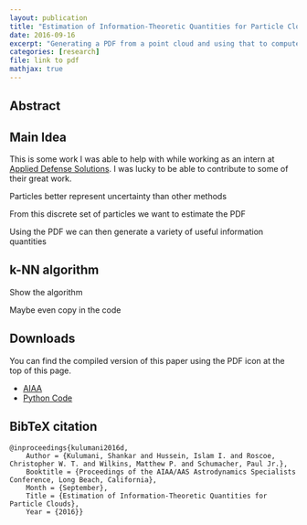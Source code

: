 ```yaml
---
layout: publication
title: "Estimation of Information-Theoretic Quantities for Particle Clouds"
date: 2016-09-16
excerpt: "Generating a PDF from a point cloud and using that to compute some useful statistical quantities"
categories: [research]
file: link to pdf
mathjax: true
---
```

$$
\newcommand{\bracket}[1]{\left[ #1 \right]}
\newcommand{\parenth}[1]{\left( #1 \right)}
\newcommand{\vecbf}[1]{\bf{#1}}
\newcommand{\R}{\mathbb{R}}
$$

## Abstract

## Main Idea

This is some work I was able to help with while working as an intern at [Applied Defense Solutions](http://www.applieddefense.com/).
I was lucky to be able to contribute to some of their great work.


Particles better represent uncertainty than other methods

From this discrete set of particles we want to estimate the PDF

Using the PDF we can then generate a variety of useful information quantities

## k-NN algorithm

Show the algorithm

Maybe even copy in the code

## Downloads

You can find the compiled version of this paper using the PDF icon at the top of this page.

* [AIAA](http://arc.aiaa.org/doi/pdf/10.2514/6.2016-5629)
* [Python Code](https://github.com/skulumani/2016_AAS_matlab)

## BibTeX citation

~~~~
@inproceedings{kulumani2016d,
    Author = {Kulumani, Shankar and Hussein, Islam I. and Roscoe, Christopher W. T. and Wilkins, Matthew P. and Schumacher, Paul Jr.},
    Booktitle = {Proceedings of the AIAA/AAS Astrodynamics Specialists Conference, Long Beach, California},
    Month = {September},
    Title = {Estimation of Information-Theoretic Quantities for Particle Clouds},
    Year = {2016}}
~~~~




